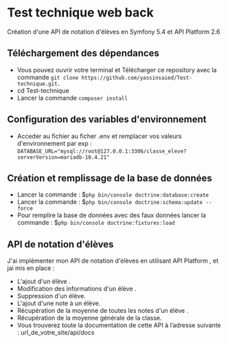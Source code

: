 # Test technique web back
Création d'une API de notation d'élèves en Symfony 5.4 et API Platform 2.6
## Téléchargement des dépendances
* Vous pouvez ouvrir votre terminal et Télécharger ce repository avec la commande  `git clone https://github.com/yassinsaied/Test-technique.git.`
* cd Test-technique
* Lancer la commande `composer install`
## Configuration des variables d'environnement
* Acceder au fichier  au ficher .env et remplacer vos valeurs d'environnement par exp :
`DATABASE_URL="mysql://root@127.0.0.1:3306/classe_eleve?serverVersion=mariadb-10.4.21"`
## Création et remplissage de la base de données 
* Lancer la commande : $`php bin/console doctrine:database:create`
* Lancer la commande : $`php bin/console doctrine:schema:update --force`
* Pour remplire la base de données avec des faux données lancer la commande : $`php bin/console doctrine:fixtures:load` 
##  API de notation d'élèves
J'ai implémenter mon API de notation d'élèves en utilisant API Platform , et jai mis en place :
* L'ajout d'un élève .
* Modification des informations d'un élève .
* Suppression d'un élève.
* L'ajout d'une note à un élève.
* Récupération de la moyenne de toutes les notes d'un élève .
* Récupération de la moyenne générale de la classe.
* Vous trouverez toute la documentation de cette API à l’adresse suivante : url_de_votre_site/api/docs 



